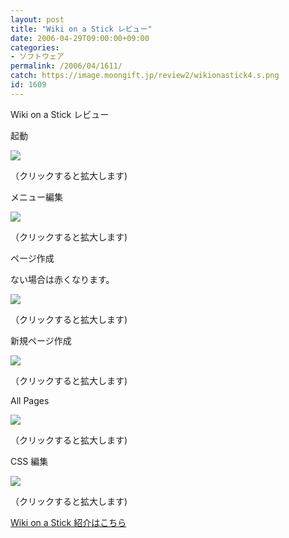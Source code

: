 ```yaml
---
layout: post
title: "Wiki on a Stick レビュー"
date: 2006-04-29T09:00:00+09:00
categories:
- ソフトウェア
permalink: /2006/04/1611/
catch: https://image.moongift.jp/review2/wikionastick4.s.png
id: 1609
---
```

Wiki on a Stick レビュー  
<!--more-->

起動

  

[![](https://image.moongift.jp/review2/wikionastick1.s.png)](https://image.moongift.jp/review2/wikionastick1.png)  
  
（クリックすると拡大します)

  

メニュー編集

  

[![](https://image.moongift.jp/review2/wikionastick2.s.png)](https://image.moongift.jp/review2/wikionastick2.png)  
  
（クリックすると拡大します)

  

ページ作成

  

ない場合は赤くなります。

  

[![](https://image.moongift.jp/review2/wikionastick3.s.png)](https://image.moongift.jp/review2/wikionastick3.png)  
  
（クリックすると拡大します)

  

新規ページ作成

  

[![](https://image.moongift.jp/review2/wikionastick4.s.png)](https://image.moongift.jp/review2/wikionastick4.png)  
  
（クリックすると拡大します)

  

All Pages

  

[![](https://image.moongift.jp/review2/wikionastick5.s.png)](https://image.moongift.jp/review2/wikionastick5.png)  
  
（クリックすると拡大します)

  

CSS 編集

  

[![](https://image.moongift.jp/review2/wikionastick6.s.png)](https://image.moongift.jp/review2/wikionastick6.png)  
  
（クリックすると拡大します)

  

[Wiki on a Stick 紹介はこちら](http://oss.moongift.jp/intro/i-1608.html)

